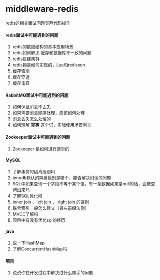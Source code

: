 # middleware-redis
redis的相关面试问题实际代码操作

#### redis面试中可能遇到的问题

1. redis的数据结构的基本应用场景
2. redis如何解决 缓存和数据库不一致的问题
3. redis搭建集群
4. redis锁是如何实现的，Lua和redisson
5. 缓存雪崩
6. 缓存穿透
7. 缓存击穿



#### RabbitMQ面试中可能遇到的问题

1. 如何保证消息不丢失
2. 如果需要消息顺序处理，应该如何处理
3. 消息丢失怎么处理的
4. 如何理解 **幂等** 这个词，实际使用场景列举



#### Zookeeper面试中可能遇到的问题

1. Zookeeper 是如何进行选举的



#### MySQL

1. 了解事务的隔离级别吗
2. innodb默认的隔离级别是哪个，能否解决幻读的问题
3. SQL中如果查询一个字段不等于某个值，有一条数据如果是null的话，会被查询出来吗
4. 了解SQL优化吗
5. inner join  、left join 、 right join 的区别
6. 联合索引一般怎么建立（最左前缀法则）
7. MVCC了解吗
8. 项目中有没有优化sql的经历



#### java

1. 说一下HashMap
2. 了解ConcurrentHashMap吗



#### 项目

1. 说说你在开发过程中解决过什么棘手的问题



